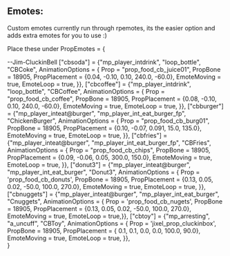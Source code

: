 ## Emotes:

Custom emotes currently run through rpemotes, its the easier option and adds extra emotes for you to use :)

Place these under PropEmotes = {

--Jim-CluckinBell
    ["cbsoda"] = {"mp_player_intdrink", "loop_bottle", "CBCoke", AnimationOptions =
   {    Prop = "prop_food_cb_juice01", PropBone = 18905, PropPlacement = {0.04, -0.10, 0.10, 240.0, -60.0},
        EmoteMoving = true, EmoteLoop = true, }},
   ["cbcoffee"] = {"mp_player_intdrink", "loop_bottle", "CBCoffee", AnimationOptions =
   {    Prop = "prop_food_cb_coffee", PropBone = 18905, PropPlacement = {0.08, -0.10, 0.10, 240.0, -60.0},
        EmoteMoving = true, EmoteLoop = true, }},
   ["cbburger"] = {"mp_player_inteat@burger", "mp_player_int_eat_burger_fp", "ChickenBurger", AnimationOptions =
   {    Prop = "prop_food_cb_burg01", PropBone = 18905, PropPlacement = {0.10, -0.07, 0.091, 15.0, 135.0},
        EmoteMoving = true, EmoteLoop = true, }},
   ["cbfries"] = {"mp_player_inteat@burger", "mp_player_int_eat_burger_fp", "CBFries", AnimationOptions =
   {    Prop = "prop_food_cb_chips", PropBone = 18905, PropPlacement = {0.09, -0.06, 0.05, 300.0, 150.0},
        EmoteMoving = true, EmoteLoop = true, }},
   ["donut3"] = {"mp_player_inteat@burger", "mp_player_int_eat_burger", "Donut3", AnimationOptions =
   {   Prop = 'prop_food_cb_donuts', PropBone = 18905, PropPlacement = {0.13, 0.05, 0.02, -50.0, 100.0, 270.0},
       EmoteMoving = true, EmoteLoop = true, }},
    ["cbnuggets"] = {"mp_player_inteat@burger", "mp_player_int_eat_burger", "Cnuggets", AnimationOptions =
    {   Prop = 'prop_food_cb_nugets', PropBone = 18905, PropPlacement = {0.13, 0.05, 0.02, -50.0, 100.0, 270.0}, 
    EmoteMoving = true, EmoteLoop = true,}},
    ["cbtoy"] = {"mp_arresting", "a_uncuff", "CBToy", AnimationOptions =
    {   Prop = 'jixel_prop_cluckinbox', PropBone = 18905, PropPlacement = { 0.1, 0.1, 0.0, 0.0, 100.0, 90.0},
       EmoteMoving = true, EmoteLoop = true, }},       
}